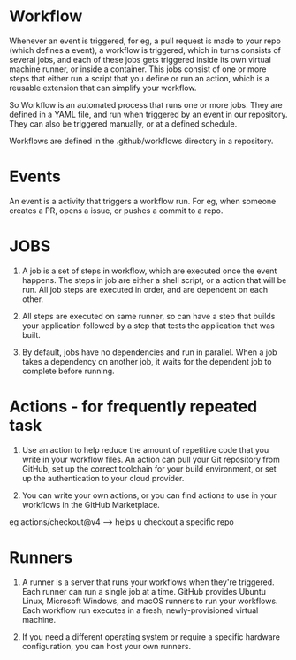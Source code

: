 

# Workflow

Whenever an event is triggered, for eg, a pull request is made to your repo (which defines a event), a workflow is triggered, which in turns consists of several jobs, and each of these jobs gets triggered inside its own virtual machine runner, or inside a container. This jobs consist of one or more steps that either run a script that you define or run an action, which is a reusable extension that can simplify your workflow.

So Workflow is an automated process that runs one or more jobs. They are defined in a YAML file, and run when triggered by an event in our repository. They can also be triggered manually, or at a defined schedule.

Workflows are defined in the .github/workflows directory in a repository.


# Events

An event is a activity that triggers a workflow run. For eg, when someone creates a PR, opens a issue, or pushes a commit to a repo.


# JOBS

1. A job is a set of steps in workflow, which are executed once the event happens. The steps in job are either a shell script, or a action that will be run. All job steps are executed in order, and are dependent on each other.

2. All steps are executed on same runner, so can have a step that builds your application followed by a step that tests the application that was built.

3. By default, jobs have no dependencies and run in parallel. When a job takes a dependency on another job, it waits for the dependent job to complete before running.

# Actions - for frequently repeated task

1. Use an action to help reduce the amount of repetitive code that you write in your workflow files. An action can pull your Git repository from GitHub, set up the correct toolchain for your build environment, or set up the authentication to your cloud provider.

2. You can write your own actions, or you can find actions to use in your workflows in the GitHub Marketplace.

eg actions/checkout@v4   --> helps u checkout a specific repo

# Runners

1. A runner is a server that runs your workflows when they're triggered. Each runner can run a single job at a time. GitHub provides Ubuntu Linux, Microsoft Windows, and macOS runners to run your workflows. Each workflow run executes in a fresh, newly-provisioned virtual machine.

2. If you need a different operating system or require a specific hardware configuration, you can host your own runners.
